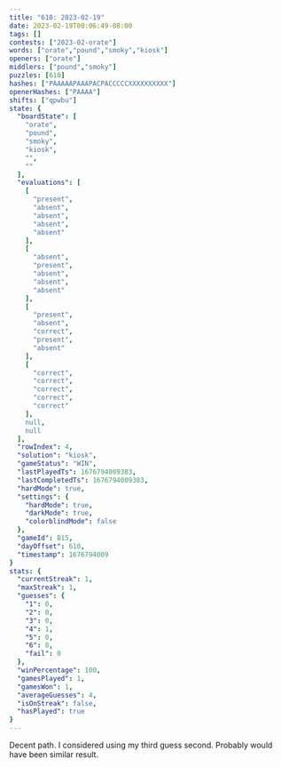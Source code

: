 ```yaml
---
title: "610: 2023-02-19"
date: 2023-02-19T00:06:49-08:00
tags: []
contests: ["2023-02-orate"]
words: ["orate","pound","smoky","kiosk"]
openers: ["orate"]
middlers: ["pound","smoky"]
puzzles: [610]
hashes: ["PAAAAAPAAAPACPACCCCCXXXXXXXXXX"]
openerHashes: ["PAAAA"]
shifts: ["qpwbu"]
state: {
  "boardState": [
    "orate",
    "pound",
    "smoky",
    "kiosk",
    "",
    ""
  ],
  "evaluations": [
    [
      "present",
      "absent",
      "absent",
      "absent",
      "absent"
    ],
    [
      "absent",
      "present",
      "absent",
      "absent",
      "absent"
    ],
    [
      "present",
      "absent",
      "correct",
      "present",
      "absent"
    ],
    [
      "correct",
      "correct",
      "correct",
      "correct",
      "correct"
    ],
    null,
    null
  ],
  "rowIndex": 4,
  "solution": "kiosk",
  "gameStatus": "WIN",
  "lastPlayedTs": 1676794009383,
  "lastCompletedTs": 1676794009383,
  "hardMode": true,
  "settings": {
    "hardMode": true,
    "darkMode": true,
    "colorblindMode": false
  },
  "gameId": 815,
  "dayOffset": 610,
  "timestamp": 1676794009
}
stats: {
  "currentStreak": 1,
  "maxStreak": 1,
  "guesses": {
    "1": 0,
    "2": 0,
    "3": 0,
    "4": 1,
    "5": 0,
    "6": 0,
    "fail": 0
  },
  "winPercentage": 100,
  "gamesPlayed": 1,
  "gamesWon": 1,
  "averageGuesses": 4,
  "isOnStreak": false,
  "hasPlayed": true
}
---
```

<!-- more -->
Decent path. I considered using my third guess second. Probably would have been similar result.
